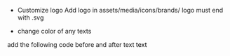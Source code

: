 
- Customize logo
Add logo in assets/media/icons/brands/
logo must end with .svg

- change color of any texts

add the following code before and after text 
<span style="color:black"> text </span>